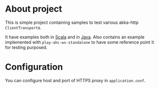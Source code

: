 # About project

This is simple project containing samples to test various akka-http `ClientTransport`s.

It have examples both in [Scala](https://github.com/note/akka-http-client/tree/master/src/main/scala/net/michalsitko/scala) and in [Java](https://github.com/note/akka-http-client/tree/master/src/main/java/net/michalsitko/java). Also contains an example implemented with `play-ahc-ws-standalone` to have
some reference point it for testing purposed.


# Configuration

You can configure host and port of HTTPS proxy in `application.conf`. 